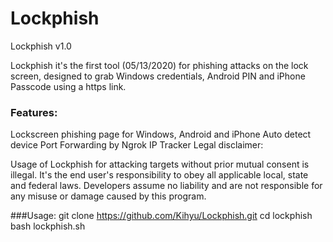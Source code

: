 # Lockphish
Lockphish v1.0

Lockphish it's the first tool (05/13/2020) for phishing attacks on the lock screen, designed to grab Windows credentials, Android PIN and iPhone Passcode using a https link.

### Features:
Lockscreen phishing page for Windows, Android and iPhone
Auto detect device
Port Forwarding by Ngrok
IP Tracker
Legal disclaimer:

Usage of Lockphish for attacking targets without prior mutual consent is illegal. It's the end user's responsibility to obey all applicable local, state and federal laws. Developers assume no liability and are not responsible for any misuse or damage caused by this program.

###Usage:
git clone https://github.com/Kihyu/Lockphish.git
cd lockphish
bash lockphish.sh
